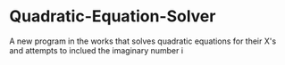 # Quadratic-Equation-Solver
A new program in the works that solves quadratic equations for their X's and attempts to inclued the imaginary number i
